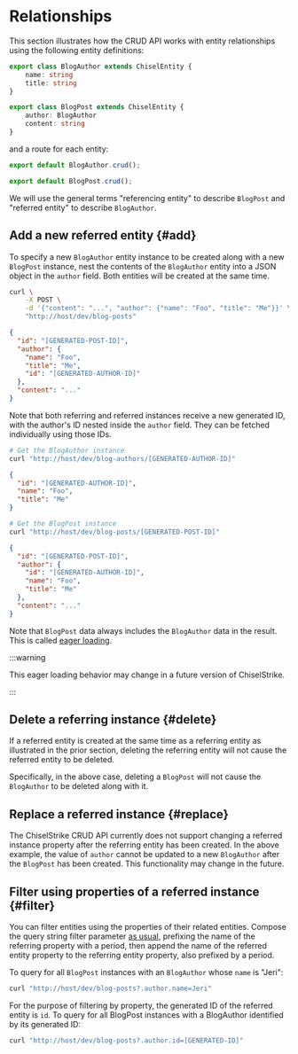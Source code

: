 # Relationships

This section illustrates how the CRUD API works with entity relationships using
the following entity definitions:

```ts title="model/entities.ts"
export class BlogAuthor extends ChiselEntity {
    name: string
    title: string
}

export class BlogPost extends ChiselEntity {
    author: BlogAuthor
    content: string
}
```

and a route for each entity:

```ts title="routes/blog-authors.ts"
export default BlogAuthor.crud();
```

```ts title="routes/blog-posts.ts"
export default BlogPost.crud();
```

We will use the general terms "referencing entity" to describe `BlogPost` and
"referred entity" to describe `BlogAuthor`.

## Add a new referred entity {#add}

To specify a new `BlogAuthor` entity instance to be created along with a new
`BlogPost` instance, nest the contents of the `BlogAuthor` entity into a JSON
object in the `author` field. Both entities will be created at the same time.

```bash
curl \
    -X POST \
    -d '{"content": "...", "author": {"name": "Foo", "title": "Me"}}' \
    "http://host/dev/blog-posts"
```
```json
{
  "id": "[GENERATED-POST-ID]",
  "author": {
    "name": "Foo",
    "title": "Me",
    "id": "[GENERATED-AUTHOR-ID]"
  },
  "content": "..."
}
```

Note that both referring and referred instances receive a new generated ID, with
the author's ID nested inside the `author` field. They can be fetched individually
using those IDs.

```bash
# Get the BlogAuthor instance
curl "http://host/dev/blog-authors/[GENERATED-AUTHOR-ID]"
```

```json
{
  "id": "[GENERATED-AUTHOR-ID]",
  "name": "Foo",
  "title": "Me"
}
```

```bash
# Get the BlogPost instance
curl "http://host/dev/blog-posts/[GENERATED-POST-ID]"
```

```json
{
  "id": "[GENERATED-POST-ID]",
  "author": {
    "id": "[GENERATED-AUTHOR-ID]",
    "name": "Foo",
    "title": "Me"
  },
  "content": "..."
}
```

Note that `BlogPost` data always includes the `BlogAuthor` data in the result.
This is called [eager loading].

:::warning

This eager loading behavior may change in a future version of ChiselStrike.

:::

## Delete a referring instance {#delete}

If a referred entity is created at the same time as a referring entity as
illustrated in the prior section, deleting the referring entity will not cause
the referred entity to be deleted.

Specifically, in the above case, deleting a `BlogPost` will not cause the
`BlogAuthor` to be deleted along with it.

## Replace a referred instance {#replace}

The ChiselStrike CRUD API currently does not support changing a referred
instance property after the referring entity has been created. In the above
example, the value of `author` cannot be updated to a new `BlogAuthor` after the
`BlogPost` has been created. This functionality may change in the future.

## Filter using properties of a referred instance {#filter}

You can filter entities using the properties of their related entities. Compose
the query string filter parameter [as usual][filter-results], prefixing the name
of the referring property with a period, then append the name of the referred
entity property to the referring entity property, also prefixed by a period.

To query for all `BlogPost` instances with an `BlogAuthor` whose `name` is
"Jeri":

```bash
curl "http://host/dev/blog-posts?.author.name=Jeri"
```

For the purpose of filtering by property, the generated ID of the referred
entity is `id`. To query for all BlogPost instances with a BlogAuthor identified
by its generated ID:

```bash
curl "http://host/dev/blog-posts?.author.id=[GENERATED-ID]"
```


[eager loading]: ../data-modeling/relationships#eager-loading
[filter-results]: ./filter-order-limit-query#filter-results
